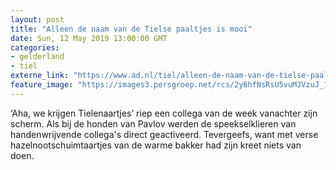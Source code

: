 ```yaml
---
layout: post
title: "Alleen de naam van de Tielse paaltjes is mooi"
date: Sun, 12 May 2019 13:00:00 GMT
categories: 
- gelderland 
- tiel 
externe_link: "https://www.ad.nl/tiel/alleen-de-naam-van-de-tielse-paaltjes-is-mooi~a4c5b827/"
feature_image: "https://images3.persgroep.net/rcs/2y6hfNsRsU5vuMJVzuJ_1CJMqvE/diocontent/32536264/_fitwidth/400/?appId=21791a8992982cd8da851550a453bd7f&quality=0.7"
---
```


‘Aha, we krijgen Tielenaartjes’ riep een collega van de week vanachter zijn scherm. Als bij de honden van Pavlov werden de speekselklieren van handenwrijvende collega's direct geactiveerd. Tevergeefs, want met verse hazelnootschuimtaartjes van de warme bakker had zijn kreet niets van doen.
